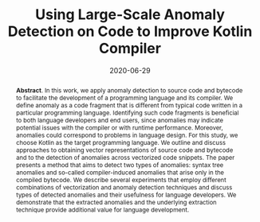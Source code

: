 ---
title: "Using Large-Scale Anomaly Detection on Code to Improve Kotlin Compiler"
authors: '<i>Timofey Bryksin, Victor Petukhov, Ilya Alexin, Stanislav Prikhodko, Alexey Shpilman, Vladimir Kovalenko, and Nikita Povarov</i>'
collection: publications
permalink: /publication/2020-06-29-kotlin-anomalies
date: 2020-06-29
venue: "proceedings of <b>MSR'20</b>"
paperurl: 'https://doi.org/10.1145/3379597.3387447'
pdf: 'https://arxiv.org/abs/2004.01618'
video: 'https://www.youtube.com/watch?v=6oAIzisevhA'
data: 'https://zenodo.org/record/3733794'
abstract: "<p><b>Abstract</b>. In this work, we apply anomaly detection to source code and bytecode to facilitate the development of a programming language and its compiler. We define anomaly as a code fragment that is different from typical code written in a particular programming language. Identifying such code fragments is beneficial to both language developers and end users, since anomalies may indicate potential issues with the compiler or with runtime performance. Moreover, anomalies could correspond to problems in language design. For this study, we choose Kotlin as the target programming language. We outline and discuss approaches to obtaining vector representations of source code and bytecode and to the detection of anomalies across vectorized code snippets. The paper presents a method that aims to detect two types of anomalies: syntax tree anomalies and so-called compiler-induced anomalies that arise only in the compiled bytecode. We describe several experiments that employ different combinations of vectorization and anomaly detection techniques and discuss types of detected anomalies and their usefulness for language developers. We demonstrate that the extracted anomalies and the underlying extraction technique provide additional value for language development.</p>"
---